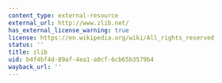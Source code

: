 ```yaml
---
content_type: external-resource
external_url: http://www.zlib.net/
has_external_license_warning: true
license: https://en.wikipedia.org/wiki/All_rights_reserved
status: ''
title: zlib
uid: b4f4bf4d-89af-4ea1-a0cf-6cb65b3579b4
wayback_url: ''
---
```

